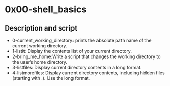 # 0x00-shell_basics

## Description and script
* 0-current_working_directory: prints the absolute path name of the current working directory.
* 1-listit: Display the contents list of your current directory.
* 2-bring_me_home:Write a script that changes the working directory to the user’s home directory.
* 3-listfiles: Display current directory contents in a long format.
* 4-listmorefiles: Display current directory contents, including hidden files (starting with .). Use the long format.

